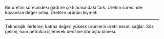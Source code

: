 Bir üretim sürecindeki girdi ile çıktı arasındaki fark. Üretim sürecinde kazanılan değer artışı. Üretilen ürünün kıymeti.

---
Teknolojik ilerleme, katma değeri yüksek ürünlerin üretilmesini sağlar. Söz gelimi, ham petrolün işlenerek benzine dönüştürülmesi.